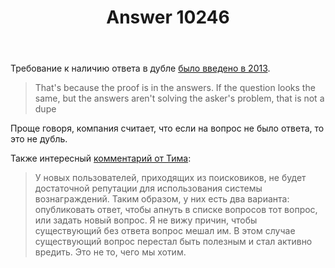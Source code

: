﻿---
title: "Answer 10246"
se.owner.user_id: 15479
se.owner.display_name: "Suvitruf - Andrei Apanasik"
se.owner.link: "https://ru.meta.stackoverflow.com/users/15479/suvitruf-andrei-apanasik"
se.answer_id: 10246
se.question_id: 10245
se.post_type: answer
se.is_accepted: False
---
<p>Требование к наличию ответа в дубле <a href="https://meta.stackexchange.com/q/166707/260198">было введено в 2013</a>.</p>

<blockquote>
  <p>That's because the proof is in the answers. If the question looks the same, but the answers aren't solving the asker's problem, that is not a dupe</p>
</blockquote>

<p>Проще говоря, компания считает, что если на вопрос не было ответа, то это не дубль.</p>

<p>Также интересный <a href="https://meta.stackexchange.com/questions/166707/changes-to-close-as-duplicate-part-deux/166724#comment488365_166724">комментарий от Тима</a>:</p>

<blockquote>
  <p>У новых пользователей, приходящих из поисковиков, не будет достаточной репутации для использования системы вознаграждений. Таким образом, у них есть два варианта: опубликовать ответ, чтобы апнуть в списке вопросов тот вопрос, или задать новый вопрос. Я не вижу причин, чтобы существующий без ответа вопрос мешал им. В этом случае существующий вопрос перестал быть полезным и стал активно вредить. Это не то, чего мы хотим.</p>
</blockquote>
